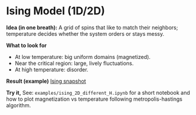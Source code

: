 # Ising Model (1D/2D)

**Idea (in one breath):** A grid of spins that like to match their neighbors; temperature decides whether the system orders or stays messy.

**What to look for**
- At low temperature: big uniform domains (magnetized).
- Near the critical region: large, lively fluctuations.
- At high temperature: disorder.

**Result (example)**
[Ising snapshot](assets/images/Ising_2D_vary_H.pdf)

**Try it,**
See: `examples/ising_2D_different_H.ipynb` for a short notebook and how to plot magnetization vs temperature following metropolis-hastings algorithm. 
